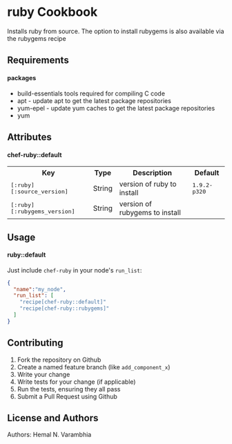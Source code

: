 ruby Cookbook
=============
Installs ruby from source. The option to install rubygems is also available
via the rubygems recipe

Requirements
------------
#### packages
- build-essentials tools required for compiling C code
- apt - update apt to get the latest package repositories
- yum-epel - update yum caches to get the latest package repositories
- yum

Attributes
----------
#### chef-ruby::default
<table>
  <tr>
    <th>Key</th>
    <th>Type</th>
    <th>Description</th>
    <th>Default</th>
  </tr>
  <tr>
    <td><tt>[:ruby][:source_version]</tt></td>
    <td>String</td>
    <td>version of ruby to install</td>
    <td><tt>1.9.2-p320</tt></td>
  </tr>
  <tr>
    <td><tt>[:ruby][:rubygems_version]</tt></td>
    <td>String</td>
    <td>version of rubygems to install</td>
  </tr>
</table>

Usage
-----
#### ruby::default

Just include `chef-ruby` in your node's `run_list`:

```json
{
  "name":"my_node",
  "run_list": [
    "recipe[chef-ruby::default]"
    "recipe[chef-ruby::rubygems]"
  ]
}
```

Contributing
------------
1. Fork the repository on Github
2. Create a named feature branch (like `add_component_x`)
3. Write your change
4. Write tests for your change (if applicable)
5. Run the tests, ensuring they all pass
6. Submit a Pull Request using Github

License and Authors
-------------------
Authors: Hemal N. Varambhia
